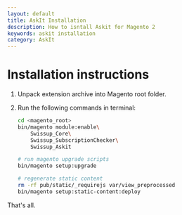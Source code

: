 ```yaml
---
layout: default
title: AskIt Installation
description: How to isntall Askit for Magento 2
keywords: askit installation
category: AskIt
---
```


# Installation instructions

 1. Unpack extension archive into Magento root folder.
 2. Run the following commands in terminal:

    ```bash
    cd <magento_root>
    bin/magento module:enable\
        Swissup_Core\
        Swissup_SubscriptionChecker\
        Swissup_Askit

    # run magento upgrade scripts
    bin/magento setup:upgrade

    # regenerate static content
    rm -rf pub/static/_requirejs var/view_preprocessed
    bin/magento setup:static-content:deploy
    ```

That's all.
